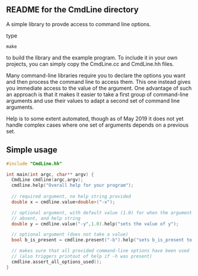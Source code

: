 README for the CmdLine directory
--------------------------------

A simple library to provde access to command line options.

type 

    make 

to build the library and the example program. To include it in your
own projects, you can simply copy the CmdLine.cc and CmdLine.hh
files. 

Many command-line libraries require you to declare the options you
want and then process the command line to access them. This one
instead gives you immediate access to the value of the argument.  One
advantage of such an approach is that it makes it easier to take a
first group of command-line arguments and use their values to adapt a
second set of command line arguments.

Help is to some extent automated, though as of May 2019 it does not
yet handle complex cases where one set of arguments depends on a
previous set. 

## Simple usage

```c++
#include "CmdLine.hh"

int main(int argc, char** argv) {
  CmdLine cmdline(argc,argv);
  cmdline.help("Overall help for your program");
  
  // required argument, no help string provided
  double x = cmdline.value<double>("-x");

  // optional argument, with default value (1.0) for when the argument is
  // absent, and help string
  double y = cmdline.value("-y",1.0).help("sets the value of y");

  // optional argument (does not take a value)
  bool b_is_present = cmdline.present("-b").help("sets b_is_present to true");

  // makes sure that all provided command-line options have been used
  // (also triggers printout of help if -h was present)
  cmdline.assert_all_options_used();
}
```


